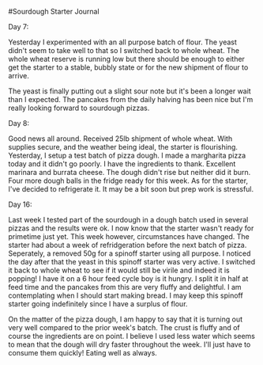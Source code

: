 #Sourdough Starter Journal

Day 7:

Yesterday I experimented with an all purpose batch of flour. The yeast didn\'t seem to take well to that so I switched back to whole wheat. The whole wheat reserve is running low but there should be enough to either get the starter to a stable, bubbly state or for the new shipment of flour to arrive.

The yeast is finally putting out a slight sour note but it's been a longer wait than I expected. The pancakes from the daily halving has been nice but I'm really looking forward to sourdough pizzas.


Day 8:

Good news all around. Received 25lb shipment of whole wheat. With supplies secure, and the weather being ideal, the starter is flourishing. Yesterday, I setup a test batch of pizza dough. I made a margharita pizza today and it didn\'t go poorly. I have the ingredients to thank. Excellent marinara and burrata cheese. The dough didn\'t rise but neither did it burn. Four more dough balls in the fridge ready for this week. As for the starter, I\'ve decided to refrigerate it. It may be a bit soon but prep work is stressful.

Day 16:

Last week I tested part of the sourdough in a dough batch used in several pizzas and the results were ok. I now know that the starter wasn't ready for primetime just yet. This week however, circumstances have changed. The starter had about a week of refridgeration before the next batch of pizza. Seperately, a removed 50g for a spinoff starter using all purpose. I noticed the day after that the yeast in this spinoff starter was very active. I switched it back to whole wheat to see if it would still be virile and indeed it is popping! I have it on a 6 hour feed cycle boy is it hungry. I split it in half at feed time and the pancakes from this are very fluffy and delightful. I am contemplating when I should start making bread. I may keep this spinoff starter going indefinitely since I have a surplus of flour.

On the matter of the  pizza dough, I am happy to say that it is turning out very well compared to the prior week's batch. The crust is fluffy and of course the ingredients are on point. I believe I used less water which seems to mean that the dough will dry faster throughout the week. I'll just have to consume them quickly! Eating well as always.
